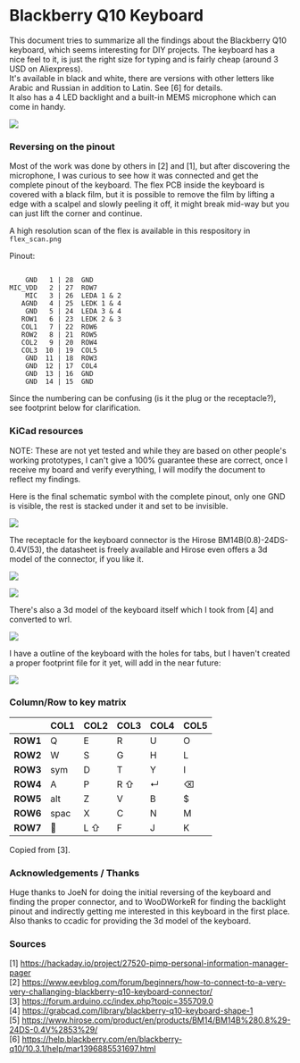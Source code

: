 # Blackberry Q10 Keyboard

This document tries to summarize all the findings about the Blackberry Q10 keyboard, which seems interesting for DIY projects.
The keyboard has a nice feel to it, is just the right size for typing and is fairly cheap (around 3 USD on Aliexpress).  
It's available in black and white, there are versions with other letters like Arabic and Russian in addition to Latin. See [6] for details.  
It also has a 4 LED backlight and a built-in MEMS microphone which can come in handy.

![](./photo.jpg)

### Reversing on the pinout

Most of the work was done by others in [2] and [1], but after discovering the microphone, I was curious to see how it was connected and get the complete pinout of the keyboard. The flex PCB inside the keyboard is covered with a black film, but it is possible to remove the film by lifting a edge with a scalpel and slowly peeling it off, it might break mid-way but you can just lift the corner and continue.

A high resolution scan of the flex is available in this respository in `flex_scan.png`

Pinout:
```

    GND   1 | 28  GND
MIC_VDD   2 | 27  ROW7
    MIC   3 | 26  LEDA 1 & 2
   AGND   4 | 25  LEDK 1 & 4
    GND   5 | 24  LEDA 3 & 4
   ROW1   6 | 23  LEDK 2 & 3
   COL1   7 | 22  ROW6
   ROW2   8 | 21  ROW5
   COL2   9 | 20  ROW4
   COL3  10 | 19  COL5
    GND  11 | 18  ROW3
    GND  12 | 17  COL4
    GND  13 | 16  GND
    GND  14 | 15  GND
```

Since the numbering can be confusing (is it the plug or the receptacle?), see footprint below for clarification.

### KiCad resources

NOTE: These are not yet tested and while they are based on other people's working prototypes, I can't give a 100% guarantee these are correct, once I receive my board and verify everything, I will modify the document to reflect my findings.

Here is the final schematic symbol with the complete pinout, only one GND is visible, the rest is stacked under it and set to be invisible.

![](./symbol.png)

The receptacle for the keyboard connector is the Hirose BM14B(0.8)-24DS-0.4V(53), the datasheet is freely available and Hirose even offers a 3d model of the connector, if you like it.

![](./footprint.png)

![](./footprint-3d.png)

There's also a 3d model of the keyboard itself which I took from [4] and converted to wrl.

![](./keyboard-3d.png)

I have a outline of the keyboard with the holes for tabs, but I haven't created a proper footprint file for it yet, will add in the near future:

![](./outline.png)

### Column/Row to key matrix

|          | COL1 | COL2 | COL3 | COL4 | COL5 | 
|----------|------|------|------|------|------| 
| **ROW1** | Q    | E    | R    | U    | O    |
| **ROW2** | W    | S    | G    | H    | L    |
| **ROW3** | sym  | D    | T    | Y    | I    |
| **ROW4** | A    | P    | R ⇧  | ↵    | ⌫   |
| **ROW5** | alt  | Z    | V    | B    | $    |
| **ROW6** | spac | X    | C    | N    | M    |
| **ROW7** | 🎤   | L ⇧  | F    | J    | K    |

Copied from [3].

### Acknowledgements / Thanks

Huge thanks to JoeN for doing the initial reversing of the keyboard and finding the proper connector, and to WooDWorkeR for finding the backlight pinout and indirectly getting me interested in this keyboard in the first place.  
Also thanks to ccadic for providing the 3d model of the keyboard.

### Sources

[1] https://hackaday.io/project/27520-pimp-personal-information-manager-pager  
[2] https://www.eevblog.com/forum/beginners/how-to-connect-to-a-very-very-challanging-blackberry-q10-keyboard-connector/  
[3] https://forum.arduino.cc/index.php?topic=355709.0  
[4] https://grabcad.com/library/blackberry-q10-keyboard-shape-1  
[5] https://www.hirose.com/product/en/products/BM14/BM14B%280.8%29-24DS-0.4V%2853%29/  
[6] https://help.blackberry.com/en/blackberry-q10/10.3.1/help/mar1396885531697.html  
